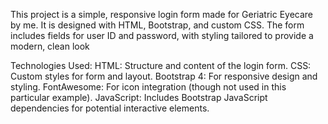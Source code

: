 This project is a simple, responsive login form made for Geriatric Eyecare by me. It is designed with HTML, Bootstrap, and custom CSS. The form includes fields for user ID and password, with styling tailored to provide a modern, clean look

Technologies Used:
HTML: Structure and content of the login form.
CSS: Custom styles for form and layout.
Bootstrap 4: For responsive design and styling.
FontAwesome: For icon integration (though not used in this particular example).
JavaScript: Includes Bootstrap JavaScript dependencies for potential interactive elements.
